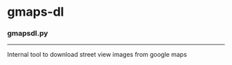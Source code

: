 # gmaps-dl

### gmapsdl.py
-----------
Internal tool to download street view images from google maps
